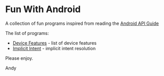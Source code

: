 Fun With Android
================

A collection of fun programs inspired from reading the [Android API Guide](http://developer.android.com/guide/index.html)

The list of programs:
* [Device Features](https:tree/master/Introduction/DeviceCompatibility/DeviceFeatures) - list of device features
* [Implicit Intent](https:tree/master/AppComponents/ImplicitIntent) - implicit intent resolution

Please enjoy.


Andy